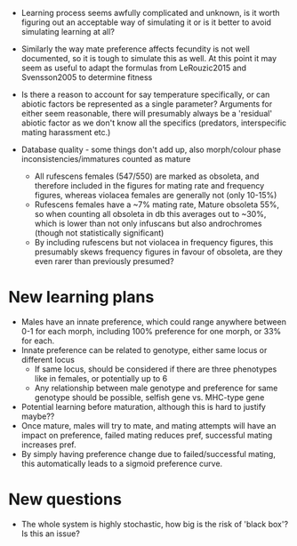 * Learning process seems awfully complicated and unknown, is it worth figuring out an acceptable way of simulating it or is it better to avoid simulating learning at all?
* Similarly the way mate preference affects fecundity is not well documented, so it is tough to simulate this as well. At this point it may seem as useful to adapt the formulas from LeRouzic2015  and Svensson2005 to determine fitness
* Is there a reason to account for say temperature specifically, or can abiotic factors be represented as a single parameter? Arguments for either seem reasonable, there will presumably always be a 'residual' abiotic factor as we don't know all the specifics (predators, interspecific mating harassment etc.)

* Database quality - some things don't add up, also morph/colour phase inconsistencies/immatures counted as mature
  * All rufescens females (547/550) are marked as obsoleta, and therefore included in the figures for mating rate and frequency figures, whereas violacea females are generally not (only 10-15%)
  * Rufescens females have a ~7% mating rate, Mature obsoleta 55%, so when counting all obsoleta in db this averages out to ~30%, which is lower than not only infuscans but also androchromes (though not statistically significant)
  * By including rufescens but not violacea in frequency figures, this presumably skews frequency figures in favour of obsoleta, are they even rarer than previously presumed?


# New learning plans
* Males have an innate preference, which could range anywhere between 0-1 for each morph, including 100% preference for one morph, or 33% for each.
* Innate preference can be related to genotype, either same locus or different locus
  * If same locus, should be considered if there are three phenotypes like in females, or potentially up to 6
  * Any relationship between male genotype and preference for same genotype should be possible, selfish gene vs. MHC-type gene
* Potential learning before maturation, although this is hard to justify maybe??
* Once mature, males will try to mate, and mating attempts will have an impact on preference, failed mating reduces pref, successful mating increases pref.
* By simply having preference change due to failed/successful mating, this automatically leads to a sigmoid preference curve.

# New questions
* The whole system is highly stochastic, how big is the risk of 'black box'? Is this an issue?
